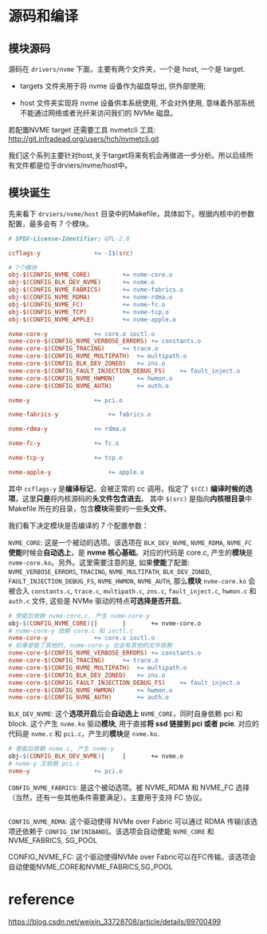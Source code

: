 
# 源码和编译

## 模块源码

源码在 `drivers/nvme` 下面，主要有两个文件夹，一个是 host, 一个是 target.

* targets 文件夹用于将 nvme 设备作为磁盘导出, 供外部使用;

* host 文件夹实现将 nvme 设备供本系统使用, 不会对外使用, 意味着外部系统不能通过网络或者光纤来访问我们的 NVMe 磁盘。

若配置NVME target 还需要工具 nvmetcli 工具: http://git.infradead.org/users/hch/nvmetcli.git

我们这个系列主要针对host,关于target将来有机会再做进一步分析。所以后续所有文件都是位于drviers/nvme/host中。

## 模块诞生

先来看下 `drviers/nvme/host` 目录中的Makefile，具体如下。根据内核中的参数配置，最多会有 7 个模块。

```makefile
# SPDX-License-Identifier: GPL-2.0

ccflags-y				+= -I$(src)

# 7个模块
obj-$(CONFIG_NVME_CORE)			+= nvme-core.o
obj-$(CONFIG_BLK_DEV_NVME)		+= nvme.o
obj-$(CONFIG_NVME_FABRICS)		+= nvme-fabrics.o
obj-$(CONFIG_NVME_RDMA)			+= nvme-rdma.o
obj-$(CONFIG_NVME_FC)			+= nvme-fc.o
obj-$(CONFIG_NVME_TCP)			+= nvme-tcp.o
obj-$(CONFIG_NVME_APPLE)		+= nvme-apple.o

nvme-core-y				+= core.o ioctl.o
nvme-core-$(CONFIG_NVME_VERBOSE_ERRORS)	+= constants.o
nvme-core-$(CONFIG_TRACING)		+= trace.o
nvme-core-$(CONFIG_NVME_MULTIPATH)	+= multipath.o
nvme-core-$(CONFIG_BLK_DEV_ZONED)	+= zns.o
nvme-core-$(CONFIG_FAULT_INJECTION_DEBUG_FS)	+= fault_inject.o
nvme-core-$(CONFIG_NVME_HWMON)		+= hwmon.o
nvme-core-$(CONFIG_NVME_AUTH)		+= auth.o

nvme-y					+= pci.o

nvme-fabrics-y				+= fabrics.o

nvme-rdma-y				+= rdma.o

nvme-fc-y				+= fc.o

nvme-tcp-y				+= tcp.o

nvme-apple-y				+= apple.o
```

其中 `ccflags-y` 是**编译标记**，会被正常的 cc 调用，指定了 `$(CC)` **编译时候的选项**，这里**只是**将内核源码的**头文件包含进去**。 其中 `$(src)` 是指向**内核根目录**中 Makefile 所在的目录，包含**模块**需要的一些**头文件**。

我们看下决定模块是否编译的 7 个配置参数：

`NVME_CORE`: 这是一个被动的选项。该选项在 `BLK_DEV_NVME`, `NVME_RDMA`, `NVME_FC` **使能**时候会**自动选上**，是 **nvme 核心基础**。对应的代码是 core.c, 产生的**模块**是 `nvme-core.ko`。另外。这里需要注意的是, 如果**使能**了配置: `NVME_VERBOSE_ERRORS`, `TRACING`, `NVME_MULTIPATH`, `BLK_DEV_ZONED`, `FAULT_INJECTION_DEBUG_FS`, `NVME_HWMON`, `NVME_AUTH`, 那么**模块** `nvme-core.ko` 会被合入 `constants.c`, `trace.c`, `multipath.c`, `zns.c`, `fault_inject.c`, `hwmon.c` 和 `auth.c` 文件, 这些是 NVMe 驱动的特点**可选择是否开启**。

```makefile
# 使能后依赖 nvme-core.c, 产生 nvme-core-y
obj-$(CONFIG_NVME_CORE)||       |       += nvme-core.o
# nvme-core-y 依赖 core.c 和 ioctl.c
nvme-core-y				+= core.o ioctl.o
# 如果使能了其他的, nvme-core-y 也会有其他的文件依赖
nvme-core-$(CONFIG_NVME_VERBOSE_ERRORS)	+= constants.o
nvme-core-$(CONFIG_TRACING)		+= trace.o
nvme-core-$(CONFIG_NVME_MULTIPATH)	+= multipath.o
nvme-core-$(CONFIG_BLK_DEV_ZONED)	+= zns.o
nvme-core-$(CONFIG_FAULT_INJECTION_DEBUG_FS)	+= fault_inject.o
nvme-core-$(CONFIG_NVME_HWMON)		+= hwmon.o
nvme-core-$(CONFIG_NVME_AUTH)		+= auth.o
```

`BLK_DEV_NVME`: 这个**选项开启**后会**自动选上** `NVME_CORE`，同时自身依赖 pci 和 block. 这个产生 `nvme.ko` 驱动**模块**, 用于直接**将 ssd 链接到 pci 或者 pcie**. 对应的代码是 `nvme.c` 和 `pci.c`，产生的**模块**是 `nvme.ko`.

```makefile
# 使能后依赖 nvme.c, 产生 nvme-y
obj-$(CONFIG_BLK_DEV_NVME)|     |       += nvme.o
# nvme-y 又依赖 pci.c
nvme-y					+= pci.o
```

`CONFIG_NVME_FABRICS`: 是这个被动选项。被 NVME_RDMA 和 NVME_FC 选择（当然，还有一些其他条件需要满足）。主要用于支持 FC 协议。

```makefile

```

`CONFIG_NVME_RDMA`: 这个驱动使得 NVMe over Fabric 可以通过 RDMA 传输(该选项还依赖于 `CONFIG_INFINIBAND`)。该选项会自动使能 `NVME_CORE` 和 NVME_FABRICS, SG_POOL

CONFIG_NVME_FC: 这个驱动使得NVMe over Fabric可以在FC传输。该选项会自动使能NVME_CORE和NVME_FABRICS,SG_POOL



# reference

https://blog.csdn.net/weixin_33728708/article/details/89700499